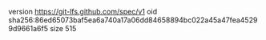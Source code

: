 version https://git-lfs.github.com/spec/v1
oid sha256:86ed65073baf5ea6a740a17a06dd84658894bc022a45a47fea45299d9661a6f5
size 515
